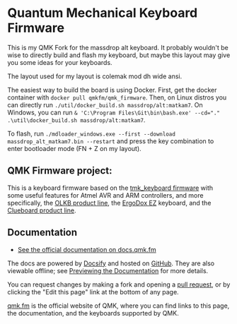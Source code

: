 # Quantum Mechanical Keyboard Firmware

This is my QMK Fork for the massdrop alt keyboard. It probably wouldn't be wise to directly build and flash my keyboard, but maybe this layout may give you some ideas for your keyboards.

The layout used for my layout is colemak mod dh wide ansi.

The easiest way to build the board is using Docker. 
First, get the docker container with `docker pull qmkfm/qmk_firmware`.
Then, on Linux distros you can directly run `./util/docker_build.sh massdrop/alt:matkam7`. On Windows, you can run `& 'C:\Program Files\Git\bin\bash.exe' --cd="." .\util\docker_build.sh massdrop/alt:matkam7`.

To flash, run `./mdloader_windows.exe --first --download massdrop_alt_matkam7.bin --restart` and press the key combination to enter bootloader mode (FN + Z on my layout).

## QMK Firmware project:

This is a keyboard firmware based on the [tmk\_keyboard firmware](https://github.com/tmk/tmk_keyboard) with some useful features for Atmel AVR and ARM controllers, and more specifically, the [OLKB product line](https://olkb.com), the [ErgoDox EZ](https://ergodox-ez.com) keyboard, and the [Clueboard product line](https://clueboard.co).

## Documentation

* [See the official documentation on docs.qmk.fm](https://docs.qmk.fm)

The docs are powered by [Docsify](https://docsify.js.org/) and hosted on [GitHub](/docs/). They are also viewable offline; see [Previewing the Documentation](https://docs.qmk.fm/#/contributing?id=previewing-the-documentation) for more details.

You can request changes by making a fork and opening a [pull request](https://github.com/qmk/qmk_firmware/pulls), or by clicking the "Edit this page" link at the bottom of any page.

[qmk.fm](https://qmk.fm) is the official website of QMK, where you can find links to this page, the documentation, and the keyboards supported by QMK.
